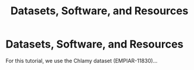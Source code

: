 ﻿---
layout: default
title: "Datasets, Software, and Resources"
nav_order: 8
has_children: true
---

# Datasets, Software, and Resources

For this tutorial, we use the Chlamy dataset (EMPIAR-11830)...
